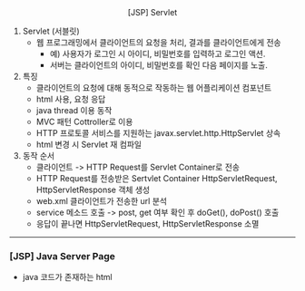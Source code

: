 <center>[JSP] Servlet</center>

1. Servlet (서블릿)
   - 웹 프로그래밍에서 클라이언트의 요청을 처리, 결과를 클라이언트에게 전송	
     - 예) 사용자가 로그인 시 아이디, 비밀번호를 입력하고 로그인 액션.
     - 서버는 클라이언트의 아이디, 비밀번호를 확인 다음 페이지를 노출.
2. 특징
   - 클라이언트의 요청에 대해 동적으로 작동하는 웹 어플리케이션 컴포넌트
   - html 사용, 요청 응답
   - java thread 이용 동작
   - MVC 패턴 Cottroller로 이용
   - HTTP 프로토콜 서비스를 지원하는 javax.servlet.http.HttpServlet 상속
   - html 변경 시 Servlet 재 컴파일
3. 동작 순서
   - 클라이언트 -> HTTP Request를 Servlet Container로 전송
   - HTTP Request를 전송받은 Sertvlet Container HttpServletRequest, HttpServletResponse 객체 생성
   - web.xml 클라이언트가 전송한 url 분석
   - service 메소드 호출 -> post, get 여부 확인 후 doGet(), doPost() 호출
   - 응답이 끝나면 HttpServletRequest, HttpServletResponse 소멸

---

### [JSP] Java Server Page

- java 코드가 존재하는 html 